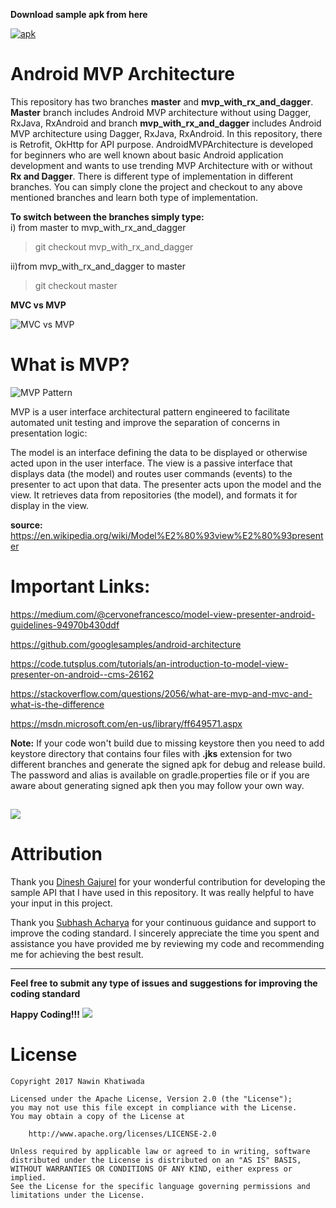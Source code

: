 **Download sample apk from here**

[![apk](https://img.shields.io/badge/apk-download-orange.svg)](https://play.google.com/store/apps/details?id=com.nawin.rxmvparchitecture)

# Android MVP Architecture
This repository has two branches **master** and **mvp_with_rx_and_dagger**. **Master** branch includes Android MVP architecture without using Dagger, RxJava, RxAndroid and branch **mvp_with_rx_and_dagger** includes Android MVP architecture using Dagger, RxJava, RxAndroid.
In this repository, there is Retrofit, OkHttp for API purpose. AndroidMVPArchitecture is developed for beginners who are well known about basic Android application development and wants to use trending MVP Architecture with or without **Rx and Dagger**. There is different type of implementation in different branches. You can simply clone the project and checkout to any above mentioned branches and learn both type of implementation.

**To switch between the branches simply type:**<br/>
i) from master to mvp_with_rx_and_dagger
  >git checkout mvp_with_rx_and_dagger
  
ii)from mvp_with_rx_and_dagger to master
  > git checkout master

  **MVC vs MVP**
  
  
![MVC vs MVP](http://www.techyourchance.com/wp-content/uploads/2015/06/MVC_MVP.png)
 
 # What is MVP?
 
![MVP Pattern](http://gwb.blob.core.windows.net/rajeshpillai/figure_1.jpg)

MVP is a user interface architectural pattern engineered to facilitate automated unit testing and improve the separation of concerns in presentation logic:

The model is an interface defining the data to be displayed or otherwise acted upon in the user interface.
The view is a passive interface that displays data (the model) and routes user commands (events) to the presenter to act upon that data.
The presenter acts upon the model and the view. It retrieves data from repositories (the model), and formats it for display in the view.

**source:** https://en.wikipedia.org/wiki/Model%E2%80%93view%E2%80%93presenter

# Important Links:
https://medium.com/@cervonefrancesco/model-view-presenter-android-guidelines-94970b430ddf

https://github.com/googlesamples/android-architecture

https://code.tutsplus.com/tutorials/an-introduction-to-model-view-presenter-on-android--cms-26162

https://stackoverflow.com/questions/2056/what-are-mvp-and-mvc-and-what-is-the-difference

https://msdn.microsoft.com/en-us/library/ff649571.aspx


**Note:** If your code won't build due to missing keystore then you need to add keystore directory that contains four files with **.jks** extension for two different branches and generate the signed apk for debug and release build. The password and alias is available on gradle.properties file or if you are aware about generating signed apk then you may follow your own way.

![](https://github.com/nawinkhatiwada/AndroidMVPArchitecture/blob/master/app/src/main/res/drawable/keystore.png)
--------------------------------------------------------------------------------------------
# Attribution
Thank you [Dinesh Gajurel](https://github.com/dineshgajurel) for your wonderful contribution for developing the sample API that I have used in this repository. It was really helpful to have your input in this  project.

Thank you [Subhash Acharya](https://github.com/subhasha1) for your continuous guidance and support to improve the coding standard. I sincerely appreciate the time you spent and assistance you have provided me by reviewing my code and recommending me for achieving the best result.

--------------------------------------------------------------------------------------------

**Feel free to submit any type of issues and suggestions for improving the coding standard**

**Happy Coding!!!** ![](https://github.com/nawinkhatiwada/AndroidMVPArchitecture/blob/master/app/src/main/res/drawable/happiness.png)

# License
```text
Copyright 2017 Nawin Khatiwada

Licensed under the Apache License, Version 2.0 (the "License");
you may not use this file except in compliance with the License.
You may obtain a copy of the License at

    http://www.apache.org/licenses/LICENSE-2.0

Unless required by applicable law or agreed to in writing, software
distributed under the License is distributed on an "AS IS" BASIS,
WITHOUT WARRANTIES OR CONDITIONS OF ANY KIND, either express or implied.
See the License for the specific language governing permissions and
limitations under the License.
```
